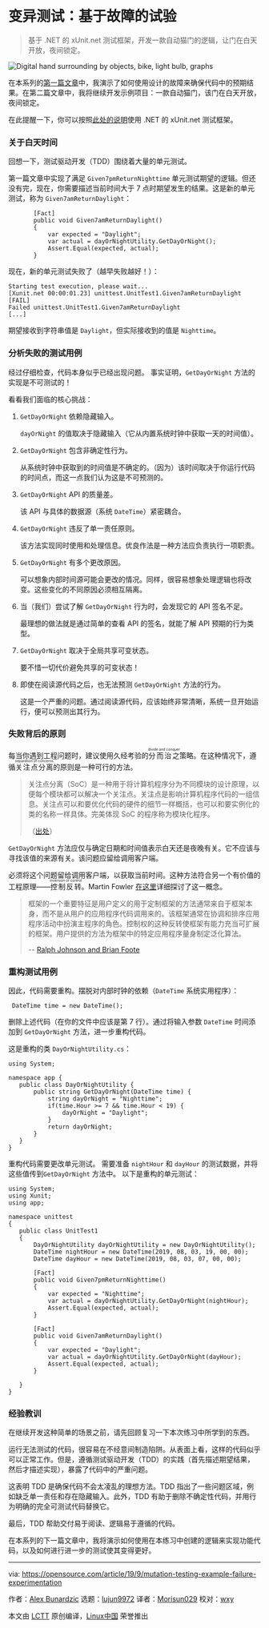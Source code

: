 [#]: collector: (lujun9972)
[#]: translator: (Morisun029)
[#]: reviewer: (wxy)
[#]: publisher: (wxy)
[#]: url: (https://linux.cn/article-11494-1.html)
[#]: subject: (Mutation testing by example: Failure as experimentation)
[#]: via: (https://opensource.com/article/19/9/mutation-testing-example-failure-experimentation)
[#]: author: (Alex Bunardzic https://opensource.com/users/alex-bunardzichttps://opensource.com/users/jocunddew)

变异测试：基于故障的试验
======

> 基于 .NET 的 xUnit.net 测试框架，开发一款自动猫门的逻辑，让门在白天开放，夜间锁定。

![Digital hand surrounding by objects, bike, light bulb, graphs][1]

在本系列的[第一篇文章][2]中，我演示了如何使用设计的故障来确保代码中的预期结果。在第二篇文章中，我将继续开发示例项目：一款自动猫门，该门在白天开放，夜间锁定。

在此提醒一下，你可以按照[此处的说明][3]使用 .NET 的 xUnit.net 测试框架。

### 关于白天时间

回想一下，测试驱动开发（TDD）围绕着大量的单元测试。

第一篇文章中实现了满足 `Given7pmReturnNighttime` 单元测试期望的逻辑。但还没有完，现在，你需要描述当前时间大于 7 点时期望发生的结果。这是新的单元测试，称为 `Given7amReturnDaylight`：

```
       [Fact]
       public void Given7amReturnDaylight()
       {
           var expected = "Daylight";
           var actual = dayOrNightUtility.GetDayOrNight();
           Assert.Equal(expected, actual);
       }
```

现在，新的单元测试失败了（越早失败越好！）：

```
Starting test execution, please wait...
[Xunit.net 00:00:01.23] unittest.UnitTest1.Given7amReturnDaylight [FAIL]
Failed unittest.UnitTest1.Given7amReturnDaylight
[...]
```

期望接收到字符串值是 `Daylight`，但实际接收到的值是 `Nighttime`。

### 分析失败的测试用例

经过仔细检查，代码本身似乎已经出现问题。 事实证明，`GetDayOrNight` 方法的实现是不可测试的！

看看我们面临的核心挑战：

1. `GetDayOrNight` 依赖隐藏输入。
    
    `dayOrNight` 的值取决于隐藏输入（它从内置系统时钟中获取一天的时间值）。
2. `GetDayOrNight` 包含非确定性行为。 

    从系统时钟中获取到的时间值是不确定的。（因为）该时间取决于你运行代码的时间点，而这一点我们认为这是不可预测的。
3. `GetDayOrNight` API 的质量差。

    该 API 与具体的数据源（系统 `DateTime`）紧密耦合。
4. `GetDayOrNight` 违反了单一责任原则。
    
    该方法实现同时使用和处理信息。优良作法是一种方法应负责执行一项职责。
5. `GetDayOrNight` 有多个更改原因。

    可以想象内部时间源可能会更改的情况。同样，很容易想象处理逻辑也将改变。这些变化的不同原因必须相互隔离。
6. 当（我们）尝试了解 `GetDayOrNight` 行为时，会发现它的 API 签名不足。
    
    最理想的做法就是通过简单的查看 API 的签名，就能了解 API 预期的行为类型。
7. `GetDayOrNight` 取决于全局共享可变状态。

    要不惜一切代价避免共享的可变状态！
8. 即使在阅读源代码之后，也无法预测 `GetDayOrNight` 方法的行为。

    这是一个严重的问题。通过阅读源代码，应该始终非常清晰，系统一旦开始运行，便可以预测出其行为。

### 失败背后的原则

每当你遇到工程问题时，建议使用久经考验的<ruby>分而治之<rt>divide and conquer</rt></ruby>策略。在这种情况下，遵循<ruby>关注点分离<rt>separation of concerns</rt></ruby>的原则是一种可行的方法。

> 关注点分离（SoC）是一种用于将计算机程序分为不同模块的设计原理，以便每个模块都可以解决一个关注点。关注点是影响计算机程序代码的一组信息。关注点可以和要优化代码的硬件的细节一样概括，也可以和要实例化的类的名称一样具体。完美体现 SoC 的程序称为模块化程序。
>
> （[出处][4]）

`GetDayOrNight` 方法应仅与确定日期和时间值表示白天还是夜晚有关。它不应该与寻找该值的来源有关。该问题应留给调用客户端。

必须将这个问题留给调用客户端，以获取当前时间。这种方法符合另一个有价值的工程原理——<ruby>控制反转<rt>inversion of control</rt></ruby>。Martin Fowler [在这里][5]详细探讨了这一概念。

> 框架的一个重要特征是用户定义的用于定制框架的方法通常来自于框架本身，而不是从用户的应用程序代码调用来的。该框架通常在协调和排序应用程序活动中扮演主程序的角色。控制权的这种反转使框架有能力充当可扩展的框架。用户提供的方法为框架中的特定应用程序量身制定泛化算法。
>
> -- [Ralph Johnson and Brian Foote][6]

### 重构测试用例

因此，代码需要重构。摆脱对内部时钟的依赖（`DateTime` 系统实用程序）：

```
 DateTime time = new DateTime();
```

删除上述代码（在你的文件中应该是第 7 行）。通过将输入参数 `DateTime` 时间添加到 `GetDayOrNight` 方法，进一步重构代码。

这是重构的类 `DayOrNightUtility.cs`：

```
using System;

namespace app {
   public class DayOrNightUtility {
       public string GetDayOrNight(DateTime time) {
           string dayOrNight = "Nighttime";
           if(time.Hour >= 7 && time.Hour < 19) {
               dayOrNight = "Daylight";
           }
           return dayOrNight;
       }
   }
}
```

重构代码需要更改单元测试。 需要准备 `nightHour` 和 `dayHour` 的测试数据，并将这些值传到`GetDayOrNight` 方法中。 以下是重构的单元测试：

```
using System;
using Xunit;
using app;

namespace unittest
{
   public class UnitTest1
   {
       DayOrNightUtility dayOrNightUtility = new DayOrNightUtility();
       DateTime nightHour = new DateTime(2019, 08, 03, 19, 00, 00);
       DateTime dayHour = new DateTime(2019, 08, 03, 07, 00, 00);

       [Fact]
       public void Given7pmReturnNighttime()
       {
           var expected = "Nighttime";
           var actual = dayOrNightUtility.GetDayOrNight(nightHour);
           Assert.Equal(expected, actual);
       }

       [Fact]
       public void Given7amReturnDaylight()
       {
           var expected = "Daylight";
           var actual = dayOrNightUtility.GetDayOrNight(dayHour);
           Assert.Equal(expected, actual);
       }

   }
}
```

### 经验教训

在继续开发这种简单的场景之前，请先回顾复习一下本次练习中所学到的东西。

运行无法测试的代码，很容易在不经意间制造陷阱。从表面上看，这样的代码似乎可以正常工作。但是，遵循测试驱动开发（TDD）的实践（首先描述期望结果，然后才描述实现），暴露了代码中的严重问题。

这表明 TDD 是确保代码不会太凌乱的理想方法。TDD 指出了一些问题区域，例如缺乏单一责任和存在隐藏输入。此外，TDD 有助于删除不确定性代码，并用行为明确的完全可测试代码替换它。

最后，TDD 帮助交付易于阅读、逻辑易于遵循的代码。

在本系列的下一篇文章中，我将演示如何使用在本练习中创建的逻辑来实现功能代码，以及如何进行进一步的测试使其变得更好。

--------------------------------------------------------------------------------

via: https://opensource.com/article/19/9/mutation-testing-example-failure-experimentation

作者：[Alex Bunardzic][a]
选题：[lujun9972][b]
译者：[Morisun029](https://github.com/Morisun029)
校对：[wxy](https://github.com/wxy)

本文由 [LCTT](https://github.com/LCTT/TranslateProject) 原创编译，[Linux中国](https://linux.cn/) 荣誉推出

[a]: https://opensource.com/users/alex-bunardzic
[b]: https://github.com/lujun9972
[1]: https://opensource.com/sites/default/files/styles/image-full-size/public/lead-images/rh_003588_01_rd3os.combacktoschoolseriesk12_rh_021x_0.png?itok=fvorN0e- (Digital hand surrounding by objects, bike, light bulb, graphs)
[2]: https://linux.cn/article-11483-1.html
[3]: https://linux.cn/article-11468-1.html
[4]: https://en.wikipedia.org/wiki/Separation_of_concerns
[5]: https://martinfowler.com/bliki/InversionOfControl.html
[6]: http://www.laputan.org/drc/drc.html
[7]: http://www.google.com/search?q=new+msdn.microsoft.com
